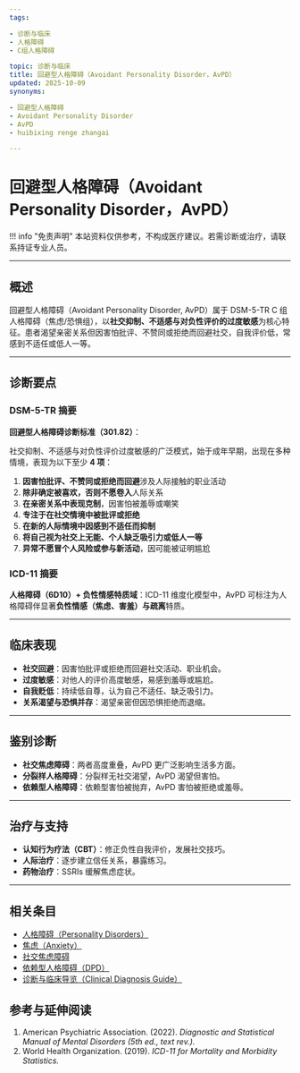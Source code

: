 ```yaml
---
tags:

- 诊断与临床
- 人格障碍
- C组人格障碍

topic: 诊断与临床
title: 回避型人格障碍（Avoidant Personality Disorder，AvPD）
updated: 2025-10-09
synonyms:

- 回避型人格障碍
- Avoidant Personality Disorder
- AvPD
- huibixing renge zhangai

---
```


# 回避型人格障碍（Avoidant Personality Disorder，AvPD）

!!! info "免责声明"
    本站资料仅供参考，不构成医疗建议。若需诊断或治疗，请联系持证专业人员。

---

## 概述

回避型人格障碍（Avoidant Personality Disorder, AvPD）属于 DSM-5-TR C 组人格障碍（焦虑/恐惧组），以**社交抑制、不适感与对负性评价的过度敏感**为核心特征。患者渴望亲密关系但因害怕批评、不赞同或拒绝而回避社交，自我评价低，常感到不适任或低人一等。

---

## 诊断要点

### DSM-5-TR 摘要

**回避型人格障碍诊断标准（301.82）**：

社交抑制、不适感与对负性评价过度敏感的广泛模式，始于成年早期，出现在多种情境，表现为以下至少 **4 项**：

1. **因害怕批评、不赞同或拒绝而回避**涉及人际接触的职业活动
2. **除非确定被喜欢，否则不愿卷入**人际关系
3. **在亲密关系中表现克制**，因害怕被羞辱或嘲笑
4. **专注于在社交情境中被批评或拒绝**
5. **在新的人际情境中因感到不适任而抑制**
6. **将自己视为社交上无能、个人缺乏吸引力或低人一等**
7. **异常不愿冒个人风险或参与新活动**，因可能被证明尴尬

### ICD-11 摘要

**人格障碍（6D10）+ 负性情感特质域**：ICD-11 维度化模型中，AvPD 可标注为人格障碍伴显著**负性情感（焦虑、害羞）**与**疏离**特质。

---

## 临床表现

- **社交回避**：因害怕批评或拒绝而回避社交活动、职业机会。
- **过度敏感**：对他人的评价高度敏感，易感到羞辱或尴尬。
- **自我贬低**：持续低自尊，认为自己不适任、缺乏吸引力。
- **关系渴望与恐惧并存**：渴望亲密但因恐惧拒绝而退缩。

---

## 鉴别诊断

- **社交焦虑障碍**：两者高度重叠，AvPD 更广泛影响生活多方面。
- **分裂样人格障碍**：分裂样无社交渴望，AvPD 渴望但害怕。
- **依赖型人格障碍**：依赖型害怕被抛弃，AvPD 害怕被拒绝或羞辱。

---

## 治疗与支持

- **认知行为疗法（CBT）**：修正负性自我评价，发展社交技巧。
- **人际治疗**：逐步建立信任关系，暴露练习。
- **药物治疗**：SSRIs 缓解焦虑症状。

---

## 相关条目

- [人格障碍（Personality Disorders）](Personality-Disorders.md)
- [焦虑（Anxiety）](Anxiety.md)
- [社交焦虑障碍](Anxiety.md)
- [依赖型人格障碍（DPD）](Dependent-Personality-Disorder-DPD.md)
- [诊断与临床导览（Clinical Diagnosis Guide）](Clinical-Diagnosis-Guide.md)

## 参考与延伸阅读

1. American Psychiatric Association. (2022). *Diagnostic and Statistical Manual of Mental Disorders (5th ed., text rev.).*
2. World Health Organization. (2019). *ICD-11 for Mortality and Morbidity Statistics.*
